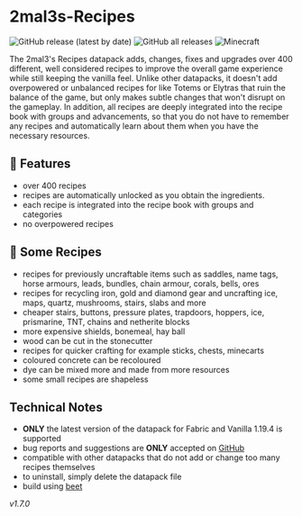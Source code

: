# 2mal3s-Recipes

![GitHub release (latest by date)](https://img.shields.io/github/v/release/2mal3/2mal3s-Recipes?style=flat-square) ![GitHub all releases](https://img.shields.io/github/downloads/2mal3/2mal3s-Recipes/total?style=flat-square) ![Minecraft](https://img.shields.io/badge/Minecraft-1.19-orange?style=flat-square)

The 2mal3's Recipes datapack adds, changes, fixes and upgrades over 400 different, well considered recipes to improve the overall game experience while still keeping the vanilla feel. Unlike other datapacks, it doesn't add overpowered or unbalanced recipes for like Totems or Elytras that ruin the balance of the game, but only makes subtle changes that won't disrupt on the gameplay. In addition, all recipes are deeply integrated into the recipe book with groups and advancements, so that you do not have to remember any recipes and automatically learn about them when you have the necessary resources.

## 📖 Features

- over 400 recipes
- recipes are automatically unlocked as you obtain the ingredients.
- each recipe is integrated into the recipe book with groups and categories
- no overpowered recipes

## 📝 Some Recipes

- recipes for previously uncraftable items such as saddles, name tags, horse armours, leads, bundles, chain armour, corals, bells, ores
- recipes for recycling iron, gold and diamond gear and uncrafting ice, maps, quartz, mushrooms, stairs, slabs and more
- cheaper stairs, buttons, pressure plates, trapdoors, hoppers, ice, prismarine, TNT, chains and netherite blocks
- more expensive shields, bonemeal, hay ball
- wood can be cut in the stonecutter
- recipes for quicker crafting for example sticks, chests, minecarts
- coloured concrete can be recoloured
- dye can be mixed more and made from more resources
- some small recipes are shapeless

## Technical Notes

- **ONLY** the latest version of the datapack for Fabric and Vanilla 1.19.4 is supported
- bug reports and suggestions are **ONLY** accepted on [GitHub](https://github.com/2mal3/2mal3s-Recipes/issues)
- compatible with other datapacks that do not add or change too many recipes themselves
- to uninstall, simply delete the datapack file
- build using [beet](https://github.com/mcbeet/beet)

_v1.7.0_

